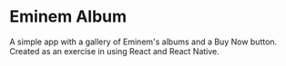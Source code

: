# Eminem Album
 A simple app with a gallery of Eminem's albums and a Buy Now button. Created as an exercise in using React and React Native.
